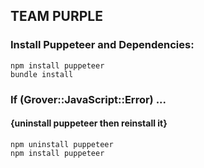 ## TEAM PURPLE
### Install Puppeteer and Dependencies:

```
npm install puppeteer
bundle install
```

### If (Grover::JavaScript::Error) ... 
####  {uninstall puppeteer then reinstall it}

```
npm uninstall puppeteer
npm install puppeteer
```
